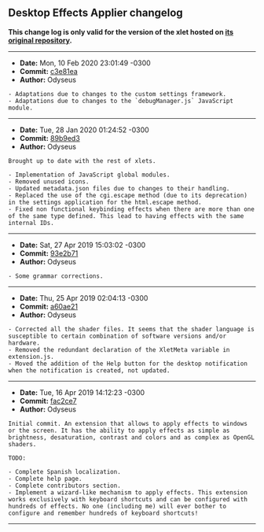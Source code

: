 ## Desktop Effects Applier changelog

**This change log is only valid for the version of the xlet hosted on [its original repository](https://gitlab.com/Odyseus/CinnamonTools).**

***

- **Date:** Mon, 10 Feb 2020 23:01:49 -0300
- **Commit:** [c3e81ea](https://gitlab.com/Odyseus/CinnamonTools/commit/c3e81ea)
- **Author:** Odyseus

```
- Adaptations due to changes to the custom settings framework.
- Adaptations due to changes to the `debugManager.js` JavaScript module.

```

***

- **Date:** Tue, 28 Jan 2020 01:24:52 -0300
- **Commit:** [89b9ed3](https://gitlab.com/Odyseus/CinnamonTools/commit/89b9ed3)
- **Author:** Odyseus

```
Brought up to date with the rest of xlets.

- Implementation of JavaScript global modules.
- Removed unused icons.
- Updated metadata.json files due to changes to their handling.
- Replaced the use of the cgi.escape method (due to its deprecation) in the settings application for the html.escape method.
- Fixed non functional keybinding effects when there are more than one of the same type defined. This lead to having effects with the same internal IDs.

```

***

- **Date:** Sat, 27 Apr 2019 15:03:02 -0300
- **Commit:** [93e2b71](https://gitlab.com/Odyseus/CinnamonTools/commit/93e2b71)
- **Author:** Odyseus

```
- Some grammar corrections.

```

***

- **Date:** Thu, 25 Apr 2019 02:04:13 -0300
- **Commit:** [a60ae21](https://gitlab.com/Odyseus/CinnamonTools/commit/a60ae21)
- **Author:** Odyseus

```
- Corrected all the shader files. It seems that the shader language is susceptible to certain combination of software versions and/or hardware.
- Removed the redundant declaration of the XletMeta variable in extension.js.
- Moved the addition of the Help button for the desktop notification when the notification is created, not updated.

```

***

- **Date:** Tue, 16 Apr 2019 14:12:23 -0300
- **Commit:** [fac2ce7](https://gitlab.com/Odyseus/CinnamonTools/commit/fac2ce7)
- **Author:** Odyseus

```
Initial commit. An extension that allows to apply effects to windows or the screen. It has the ability to apply effects as simple as brightness, desaturation, contrast and colors and as complex as OpenGL shaders.

TODO:

- Complete Spanish localization.
- Complete help page.
- Complete contributors section.
- Implement a wizard-like mechanism to apply effects. This extension works exclusively with keyboard shortcuts and can be configured with hundreds of effects. No one (including me) will ever bother to configure and remember hundreds of keyboard shortcuts!

```

***
